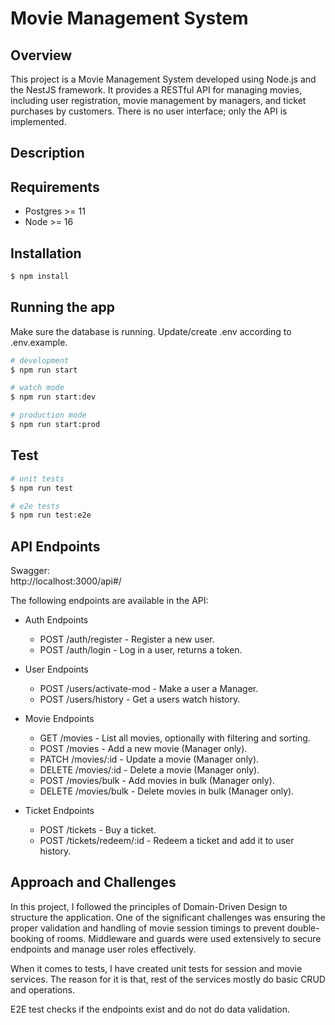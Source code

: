 # Movie Management System

## Overview

This project is a Movie Management System developed using Node.js and the NestJS framework. It provides a RESTful API for managing movies, including user registration, movie management by managers, and ticket purchases by customers. There is no user interface; only the API is implemented.

## Description

## Requirements

- Postgres >= 11
- Node >= 16

## Installation

```bash
$ npm install
```

## Running the app

Make sure the database is running.
Update/create .env according to .env.example.

```bash
# development
$ npm run start

# watch mode
$ npm run start:dev

# production mode
$ npm run start:prod
```

## Test

```bash
# unit tests
$ npm run test

# e2e tests
$ npm run test:e2e
```

## API Endpoints

Swagger:
<br>
http://localhost:3000/api#/

The following endpoints are available in the API:

- Auth Endpoints

  - POST /auth/register - Register a new user.
  - POST /auth/login - Log in a user, returns a token.

- User Endpoints

  - POST /users/activate-mod - Make a user a Manager.
  - POST /users/history - Get a users watch history.

- Movie Endpoints

  - GET /movies - List all movies, optionally with filtering and sorting.
  - POST /movies - Add a new movie (Manager only).
  - PATCH /movies/:id - Update a movie (Manager only).
  - DELETE /movies/:id - Delete a movie (Manager only).
  - POST /movies/bulk - Add movies in bulk (Manager only).
  - DELETE /movies/bulk - Delete movies in bulk (Manager only).

- Ticket Endpoints
  - POST /tickets - Buy a ticket.
  - POST /tickets/redeem/:id - Redeem a ticket and add it to user history.

## Approach and Challenges

In this project, I followed the principles of Domain-Driven Design to structure the application. One of the significant challenges was ensuring the proper validation and handling of movie session timings to prevent double-booking of rooms. Middleware and guards were used extensively to secure endpoints and manage user roles effectively.

When it comes to tests, I have created unit tests for session and movie services. The reason for it is that, rest of the services mostly do basic CRUD and operations.

E2E test checks if the endpoints exist and do not do data validation.
